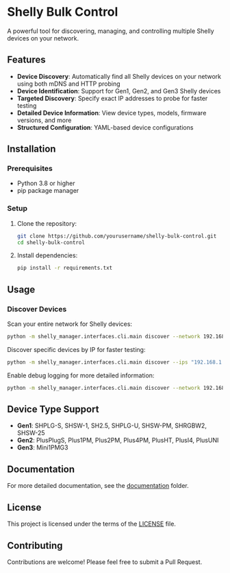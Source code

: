 # Shelly Bulk Control

A powerful tool for discovering, managing, and controlling multiple Shelly devices on your network.

## Features

- **Device Discovery**: Automatically find all Shelly devices on your network using both mDNS and HTTP probing
- **Device Identification**: Support for Gen1, Gen2, and Gen3 Shelly devices
- **Targeted Discovery**: Specify exact IP addresses to probe for faster testing
- **Detailed Device Information**: View device types, models, firmware versions, and more
- **Structured Configuration**: YAML-based device configurations

## Installation

### Prerequisites

- Python 3.8 or higher
- pip package manager

### Setup

1. Clone the repository:
   ```bash
   git clone https://github.com/yourusername/shelly-bulk-control.git
   cd shelly-bulk-control
   ```

2. Install dependencies:
   ```bash
   pip install -r requirements.txt
   ```

## Usage

### Discover Devices

Scan your entire network for Shelly devices:
```bash
python -m shelly_manager.interfaces.cli.main discover --network 192.168.1.0/24
```

Discover specific devices by IP for faster testing:
```bash
python -m shelly_manager.interfaces.cli.main discover --ips "192.168.1.100,192.168.1.101"
```

Enable debug logging for more detailed information:
```bash
python -m shelly_manager.interfaces.cli.main discover --network 192.168.1.0/24 --debug
```

## Device Type Support

- **Gen1**: SHPLG-S, SHSW-1, SH2.5, SHPLG-U, SHSW-PM, SHRGBW2, SHSW-25
- **Gen2**: PlusPlugS, Plus1PM, Plus2PM, Plus4PM, PlusHT, PlusI4, PlusUNI
- **Gen3**: Mini1PMG3

## Documentation

For more detailed documentation, see the [documentation](./documentation) folder.

## License

This project is licensed under the terms of the [LICENSE](LICENSE) file.

## Contributing

Contributions are welcome! Please feel free to submit a Pull Request.
